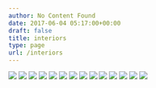 ```yaml
---
author: No Content Found
date: 2017-06-04 05:17:00+00:00
draft: false
title: interiors
type: page
url: /interiors
---
```


![](20140322-GKAR7774.jpg)
![](20140322-GKAR7778.jpg)
![](20140322-GKAR7805.jpg)
![](20140322-GKAR7822.jpg)
![](20140817-M%26D-1.jpg)
![](20140817-M%26D-5.jpg)
![](20150613-GKAR9592.jpg)
![](20150911-GKAR0001.jpg)
![](20160320-GKAR0335.jpg)
![](20160923-GKAR0765.jpg)
![](20160320-GKAR0346.jpg)
![](20160923-GKAR0780.jpg)
![](20161105-GKAR0976.jpg)
![](20161105-GKAR0982.jpg)

